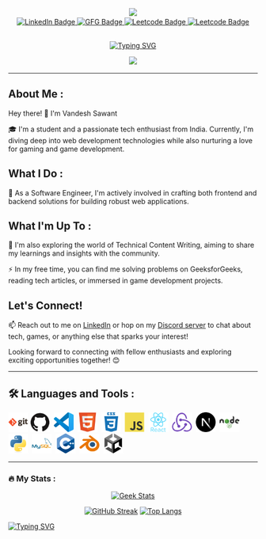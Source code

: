 <div id="header" align="center">
  <img src="https://media.giphy.com/media/v1.Y2lkPTc5MGI3NjExZ3B3NmVvaDRzeGgyb255c25qemp5amNnZ2t4bnlqZjVyM2h1Ynk4cCZlcD12MV9pbnRlcm5hbF9naWZfYnlfaWQmY3Q9cw/WIQ0N0OUvei1OW1h9Z/giphy.gif"     width="150"/>
  <div id="badges">
        <a href="https://www.linkedin.com/in/vandesh-sawant-410573246/">
            <img src="https://img.shields.io/badge/LinkedIn-blue?style=flat&logo=linkedin&logoColor=white" alt="LinkedIn Badge"/>
        </a>
        <a href="https://auth.geeksforgeeks.org/user/vandeshsawant/?utm_source=geeksforgeeks&utm_medium=my_profile&utm_campaign=auth_user">
            <img src="https://img.shields.io/badge/GeekforGeeks-2F8D46?style=flat&logo=geeksforgeeks&logoColor=white" alt="GFG Badge"/>
        </a>
        <a href="https://leetcode.com/vandesh303/">
            <img src="https://img.shields.io/badge/Leetcode-FFA116?style=flat&logo=leetcode&logoColor=white" alt="Leetcode Badge"/>
        </a>
        <a href="https://discordapp.com/users/770940186301038594">
            <img src="https://img.shields.io/badge/Discord-5865F2?style=flat&logo=discord&logoColor=white" alt="Leetcode Badge"/>
        </a>
    </div>
    <img src="https://komarev.com/ghpvc/?username=VandeshSawant&style=flat-square&color=blue" alt=""/>
<!--     <h1>
        नमस्कार विश्व
        <img src="https://media.giphy.com/media/hvRJCLFzcasrR4ia7z/giphy.gif" width="30px"/>
    </h1> -->
  
  [![Typing SVG](https://readme-typing-svg.demolab.com?font=Fira+Code&size=50&duration=6000&pause=1000&color=FF7722&center=true&vCenter=true&random=false&width=1305&height=150&lines=%E0%A4%A8%E0%A4%AE%E0%A4%B8%E0%A5%8D%E0%A4%95%E0%A4%BE%E0%A4%B0+%E0%A4%B5%E0%A4%BF%E0%A4%B6%E0%A5%8D%E0%A4%B5+%F0%9F%99%8F)](https://git.io/typing-svg)
  
</div>

<div align="center">
  <img src="https://raw.githubusercontent.com/saadeghi/saadeghi/master/dino.gif"/>
</div>

---

## About Me :
Hey there! 👋 I'm Vandesh Sawant

🎓 I'm a student and a passionate tech enthusiast from India. Currently, I'm diving deep into web development technologies while also nurturing a love for gaming and game development.

## What I Do :
🔭 As a Software Engineer, I'm actively involved in crafting both frontend and backend solutions for building robust web applications.

## What I'm Up To :
🌱 I'm also exploring the world of Technical Content Writing, aiming to share my learnings and insights with the community.

⚡ In my free time, you can find me solving problems on GeeksforGeeks, reading tech articles, or immersed in game development projects.

## Let's Connect!
📫 Reach out to me on [LinkedIn](https://www.linkedin.com/in/vandesh-sawant-410573246/) or hop on my [Discord server](https://discord.gg/yrunp7fp76) to chat about tech, games, or anything else that sparks your interest!

Looking forward to connecting with fellow enthusiasts and exploring exciting opportunities together! 😊

---

## :hammer_and_wrench: Languages and Tools :
<div>
  <img src="https://github.com/devicons/devicon/blob/master/icons/git/git-original-wordmark.svg" title="Git" **alt="Git" width="40" height="40"/>
  <img src="https://github.com/devicons/devicon/blob/master/icons/github/github-original.svg" title="github" alt="Github" width="40" height="40"/>&nbsp;
  <img src="https://github.com/devicons/devicon/blob/master/icons/vscode/vscode-original.svg" title="VScode" alt="VScode" width="40" height="40"/>&nbsp;
  <img src="https://github.com/devicons/devicon/blob/master/icons/html5/html5-original.svg" title="HTML5" alt="HTML" width="40" height="40"/>&nbsp;
  <img src="https://github.com/devicons/devicon/blob/master/icons/css3/css3-plain-wordmark.svg"  title="CSS3" alt="CSS" width="40" height="40"/>&nbsp;
  <img src="https://github.com/devicons/devicon/blob/master/icons/javascript/javascript-original.svg" title="JavaScript" alt="JavaScript" width="40" height="40"/>&nbsp;
  <img src="https://github.com/devicons/devicon/blob/master/icons/react/react-original-wordmark.svg" title="React" alt="React" width="40" height="40"/>&nbsp;
  <img src="https://github.com/devicons/devicon/blob/master/icons/redux/redux-original.svg" title="Redux" alt="Redux " width="40" height="40"/>&nbsp;
  <img src="https://github.com/devicons/devicon/blob/master/icons/nextjs/nextjs-original.svg" title="MextJS" alt="NextJS" width="40" height="40"/>&nbsp;
  <img src="https://github.com/devicons/devicon/blob/master/icons/nodejs/nodejs-original-wordmark.svg" title="NodeJS" alt="NodeJS" width="40" height="40"/>&nbsp;
  <img src="https://github.com/devicons/devicon/blob/master/icons/python/python-original.svg" title="Python" alt="Python" width="40" height="40"/>&nbsp;
  <img src="https://github.com/devicons/devicon/blob/master/icons/mysql/mysql-original-wordmark.svg" title="MySQL"  alt="MySQL" width="40" height="40"/>&nbsp;
  <img src="https://github.com/devicons/devicon/blob/master/icons/cplusplus/cplusplus-original.svg" title="cpp" alt="cpp" width="40" height="40"/>&nbsp;
  <img src="https://github.com/devicons/devicon/blob/master/icons/blender/blender-original.svg" title="Blender" alt="Blender" width="40" height="40"/>&nbsp;
  <img src="https://github.com/devicons/devicon/blob/master/icons/unity/unity-original.svg" title="Unity" alt="Unity" width="40" height="40"/>&nbsp;
</div>

---

### :fire: My Stats :

<div id="header" align="center">
  
  [![Geek Stats](https://github-readme-stats.vercel.app/api?username=VandeshSawant&layout=compact&theme=vision-friendly-dark)](https://github.com/anuraghazra/github-readme-stats)
  
</div>


<div id="header" align="center" vertical-align="middle">

  [![GitHub Streak](https://github-readme-streak-stats.herokuapp.com?user=VandeshSawant&theme=highcontrast&border_radius=3)](https://git.io/streak-stats)
  [![Top Langs](https://github-readme-stats.vercel.app/api/top-langs/?username=VandeshSawant&theme=vision-friendly-dark)](https://github.com/anuraghazra/github-readme-stats)
  
</div>

[![Typing SVG](https://readme-typing-svg.demolab.com?font=Fira+Code&size=50&duration=6000&pause=1000&color=4169E1&center=true&vCenter=true&random=false&width=1305&height=150&lines=Thats+all+for+now+%F0%9F%98%84)](https://git.io/typing-svg)

<!--
**VandeshSawant/VandeshSawant** is a ✨ _special_ ✨ repository because its `README.md` (this file) appears on your GitHub profile.

Here are some ideas to get you started:

- 🔭 I’m currently working on ...
- 🌱 I’m currently learning ...
- 👯 I’m looking to collaborate on ...
- 🤔 I’m looking for help with ...
- 💬 Ask me about ...
- 📫 How to reach me: ...
- 😄 Pronouns: ...
- ⚡ Fun fact: ...
-->

